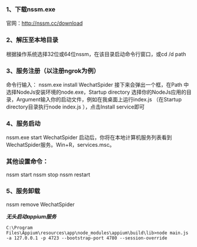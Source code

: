 ### 1、下载nssm.exe
官网：http://nssm.cc/download
### 2、解压至本地目录
根据操作系统选择32位或64位nssm，在该目录启动命令行窗口，或cd /d path
### 3、服务注册（以注册ngrok为例）
命令行输入：
nssm.exe install WechatSpider
接下来会弹出一个框，在Path 中选择NodeJs安装环境的node.exe，Startup directory 选择你的NodeJs应用的目录，Argument输入你的启动文件，例如在我桌面上运行index.js （在Startup directory目录执行node index.js ），点击Install service即可
### 4、服务启动
nssm.exe start WechatSpider
启动后，你将在本地计算机服务列表看到WechatSpider服务。Win+R，services.msc。

### 其他设置命令：
nssm start <servicename>
nssm stop <servicename>
nssm restart <servicename>

### 5、服务卸载
nssm remove WechatSpider

***无头启动appium服务***
```
C:\Program Files\Appium\resources\app\node_modules\appium\build\lib>node main.js -a 127.0.0.1 -p 4723 --bootstrap-port 4780 --session-override
```
